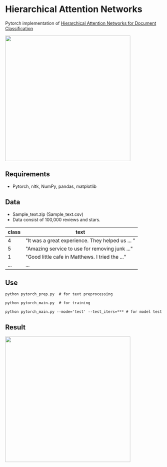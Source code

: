 # Hierarchical Attention Networks

Pytorch implementation of [Hierarchical Attention Networks for Document Classification](https://www.cs.cmu.edu/~hovy/papers/16HLT-hierarchical-attention-networks.pdf)

<img src="https://github.com/SSinyu/Hierarchical-Attention-Network/blob/master/img/HAN_model.png" height="400">

## Requirements

- Pytorch, nltk, NumPy, pandas, matplotlib

## Data

- Sample_text.zip (Sample_text.csv)
- Data consist of 100,000 reviews and stars.

class|text|
----|----|
4|"It was a great experience. They helped us ... "|
5|"Amazing service to use for removing junk ..."|
1|"Good little cafe in Matthews. I tried the ..."|
 ... | ... |

## Use

```
python pytorch_prep.py  # for text preprocessing 

python pytorch_main.py  # for training

python pytorch_main.py --mode='test' --test_iters=*** # for model test
```

## Result

<img src="https://github.com/SSinyu/Hierarchical-Attention-Network/blob/master/img/train_eval_loss.png" height="400">
